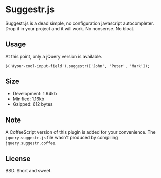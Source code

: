 Suggestr.js
===========

Suggestr.js is a dead simple, no configuration javascript autocompleter. Drop
it in your project and it will work. No nonsense. No bloat.

Usage
-----

At this point, only a jQuery version is available.

    $('#your-cool-input-field').suggestr(['John', 'Peter', 'Mark']);


Size
----

* Development: 1.94kb
* Minified: 1.16kb
* Gzipped: 612 bytes

Note
----

A CoffeeScript version of this plugin is added for your convenience. The
`jquery.suggestr.js` file wasn't produced by compiling
`jquery.suggestr.coffee`.

License
-------

BSD. Short and sweet.
